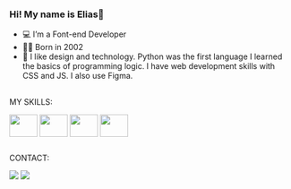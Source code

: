 ### Hi! My name is Elias👋
- 💻 I’m a Font-end Developer
- 🧑‍💻 Born in 2002
- 📄 I like design and technology. Python was the first language I learned the basics of programming logic. I have web development skills with CSS and JS. I also use Figma.
## 
MY SKILLS:
<div style="inline_block">
  <a href="https://github.com/emfrontenddev"><img align="center" height="40" width="50" src="https://cdn.jsdelivr.net/gh/devicons/devicon/icons/css3/css3-original.svg" /></a>
  <a href="https://github.com/emfrontenddev"><img align="center" height="40" width="50" src="https://cdn.jsdelivr.net/gh/devicons/devicon/icons/html5/html5-original.svg" /></a>
  <a href="https://github.com/emfrontenddev"><img align="center" height="40" width="50" src="https://cdn.jsdelivr.net/gh/devicons/devicon/icons/javascript/javascript-original.svg" /></a>
  <a href="https://github.com/emfrontenddev"><img align="center" height="40" width="50" src="https://cdn.jsdelivr.net/gh/devicons/devicon/icons/figma/figma-original.svg" /></a>
</div>

##
CONTACT:
<div>
  <a href="https://instagram.com/emfrontend" target="_blank"><img src="https://img.shields.io/badge/Instagram-E4405F?style=for-the-badge&logo=instagram&logoColor=white"></a>
  <a href="https://tiktok.com/@emfrontend" target="_blank"><img src="https://img.shields.io/badge/TikTok-000000?style=for-the-badge&logo=tiktok&logoColor=white"></a>
</div>
